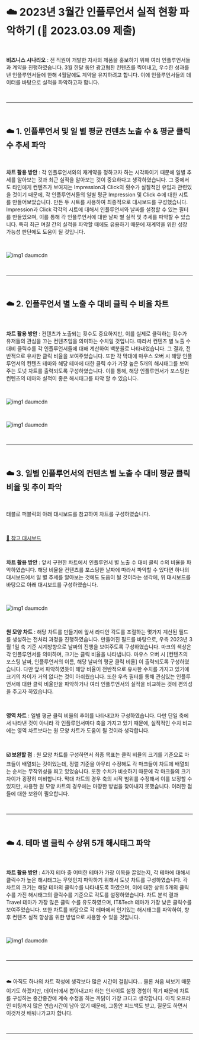 # ☁️  2023년 3월간 인플루언서 실적 현황 파악하기 (📆 2023.03.09 제출)  

<br>  


 

<b>비즈니스 시나리오</b> : 전 직원이 개발한 자사의 제품을 홍보하기 위해 여러 인플루언서들과 계약을 진행하였습니다. 3월 한달 동안 광고협찬 컨텐츠를 찍어내고, 우수한 성과를 낸 인플루언서들에 한해 4월달에도 계약을 유지하려고 합니다. 이에 인플루언서들의 데이터를 바탕으로 실적을 파악하고자 합니다.  

<br>  

***  

<br>  

 

## ☁️ 1. 인플루언서 및 일 별 평균 컨텐츠 노출 수 & 평균 클릭 수 추세 파악  

<br>  


 

<b>차트 활용 방안</b> : 각 인플루언서와의 재계약을 정하고자 하는 시각화이기 때문에 일별 추세를 알아보는 것과 최근 실적을 알아보는 것이 중요하다고 생각하였습니다. 그 중에서도 타인에게 컨텐츠가 보여지는 Impression과 Click의 횟수가 실질적인 유입과 관련있을 것이기 때문에, 각 인플루언서들의 일별 평균 Impression 및 Click 수에 대한 시트를 만들어보았습니다. 만든 두 시트를 사용하여 최종적으로 대시보드를 구성했습니다. Impression과 Click 각각의 시트에 대해서 인플루언서와 날짜를 설정할 수 있는 필터를 만들었으며, 이를 통해 각 인플루언서에 대한 날짜 별 실적 및 추세를 파악할 수 있습니다. 특히 최근 며칠 간의 실적을 파악할 때에도 유용하기 때문에 재계약을 위한 성장 가능성 판단에도 도움이 될 것입니다.    

<br>  


![img1 daumcdn](https://user-images.githubusercontent.com/65170165/223988896-80375ac0-dbdb-48a3-bdf6-db1b6bb7af25.png)  

<br>  

***  

<br>  




## ☁️ 2. 인플루언서 별 노출 수 대비 클릭 수 비율 차트  

<br>  




<b>차트 활용 방안</b> : 컨텐츠가 노출되는 횟수도 중요하지만, 이를 실제로 클릭하는 횟수가 유저들의 관심을 끄는 컨텐츠임을 의미하는 수치일 것입니다. 따라서 컨텐츠 별 노출 수 대비 클릭수를 각 인플루언서들에 대해 계산하여 백분율로 나타내었습니다. 그 결과, 전반적으로 유사한 클릭 비율을 보여주었습니다. 또한 각 막대에 마우스 오버 시 해당 인플루언서의 컨텐츠 테마와 해당 테마에 대한 클릭 수가 가장 높은 5개의 해시태그를 보여주는 도넛 차트를 출력되도록 구성하였습니다. 이를 통해, 해당 인플루언서가 포스팅한 컨텐츠의 테마와 실적이 좋은 해시태그를 파악 할 수 있습니다.  

<br>  
  




 


![img1 daumcdn](https://user-images.githubusercontent.com/65170165/223989020-7c414859-1af5-4d56-940c-60778746bb5b.png)  

<br>  




![img1 daumcdn](https://user-images.githubusercontent.com/65170165/223989179-7cf70154-0d3c-4b18-9d15-c28f53742c1a.png)  

<br>  

***  

<br>  



 

## ☁️ 3. 일별 인플루언서의 컨텐츠 별 노출 수 대비 평균 클릭 비율 및 추이 파악  

<br>  


 

태블로 퍼블릭의 아래 대시보드를 참고하여 차트를 구성하였습니다.  

<br>  

 

[📌 참고 대시보드](https://public.tableau.com/app/profile/lindsay.betzendahl/viz/InfluenzaSeason-MakeoverMonday/Influenza)  


<br>  

 

<b>차트 활용 방안</b> : 앞서 구현한 차트에서 인플루언서 별 노출 수 대비 클릭 수의 비율을 파악하였습니다. 해당 비율을 컨텐츠를 포스팅한 날짜에 따라서 파악할 수 있다면 하나의 대시보드에서 일 별 추세를 알아보는 것에도 도움이 될 것이라는 생각에, 위 대시보드를 바탕으로 아래 대시보드를 구성하였습니다.  

<br>  


![img1 daumcdn](https://user-images.githubusercontent.com/65170165/223989524-2a61f443-7406-4dc4-9e47-ee3181974fb3.png)  

<br>  



 

<b>원 모양 차트</b> : 해당 차트를 만들기에 앞서 라디안 각도를 조절하는 몇가지 계산된 필드를 생성하는 전처리 과정을 진행하였습니다. 만들어진 필드를 바탕으로, 우측 2023년 3월 1일 축 기준 시계방향으로 날짜의 진행을 보여주도록 구성하였습니다. 마크의 색상은 각 인플루언서를 의미하며, 크기는 클릭 비율을 나타냅니다. 마우스 오버 시 [컨텐츠의 포스팅 날짜, 인플루언서의 이름, 해당 날짜의 평균 클릭 비율] 이 출력되도록 구성하였습니다. 다만 앞서 파악하였듯이 해당 비율이 전반적으로 유사한 수치를 가지고 있기에 크기의 차이가 거의 없다는 것이 아쉬웠습니다. 또한 우측 필터를 통해 관심있는 인플루언서에 대한 클릭 비율만을 파악하거나 여러 인플루언서의 실적을 비교하는 것에 편의성을 주고자 하였습니다.  

<br>  



 

<b>영역 차트</b> : 일별 평균 클릭 비율의 추이를 나타내고자 구성하였습니다. 다만 단일 축에서 나타낸 것이 아니라 각 인플루언서마다 축을 가지고 있기 때문에, 실직적인 수치 비교에는 영역 차트보다는 원 모양 차트가 도움이 될 것이라 생각합니다.  

<br>  





<b>☑️ 보완할 점</b> : 원 모양 차트를 구성하면서 최종 목표는 클릭 비율의 크기를 기준으로 마크들이 배열되는 것이었는데, 정렬 기준을 아무리 수정해도 각 마크들이 차트에 배열되는 순서는 무작위성을 띄고 있었습니다. 또한 수치가 비슷하기 때문에 각 마크들의 크기 차이가 굉장히 미비합니다. 막대 차트의 경우 축의 시작 범위를 수정해서 이를 보정할 수 있지만, 사용한 원 모양 차트의 경우에는 마땅한 방법을 찾아내지 못했습니다. 이러한 점들에 대한 보완이 필요합니다.  

<br>  

***  

<br>  




 

## ☁️ 4. 테마 별 클릭 수 상위 5개 해시태그 파악  

<br>  




<b>차트 활용 방안</b> : 4가지 테마 중 어떠한 테마가 가장 이목을 끌었는지, 각 테마에 대해서 클릭수가 높은 해시태그는 무엇인지 파악하기 위해서 도넛 차트를 구성하였습니다. 각 차트의 크기는 해당 테마의 클릭수를 나타내도록 하였으며, 이에 대한 상위 5개의 클릭수를 가진 해시태그의 클릭수를 기준으로 각도를 설정하였습니다. 차트 분석 결과 Travel 테마가 가장 많은 클릭 수를 유도하였으며, IT&Tech 테마가 가장 낮은 클릭수를 보여주었습니다. 또한 차트를 바탕으로 각 테마에서 인기있는 해시태그를 파악하여, 향후 컨텐츠 실적 향상을 위한 방법으로 사용할 수 있을 것입니다.  

<br>  

 


![img1 daumcdn](https://user-images.githubusercontent.com/65170165/223989748-b59a87b0-2db4-41e9-bba4-426a27b601d8.png)  

<br>  

***  

<br> 



 

☁️ 아직도 하나의 차트 작성에 생각보다 많은 시간이 걸립니다... 물론 처음 써보기 때문이기도 하겠지만, 데이터에서 뽑아내고자 하는 인사이트 설정 경험이 적기 때문에 차트를 구성하는 중간중간에 계속 수정을 하는 까닭이 가장 크다고 생각합니다. 아직 오프라인 미팅까지 많은 연습시간이 남아 있기 때문에, 그동안 피드백도 받고, 질문도 하면서 이것저것 배워나가고자 합니다.  

<br>  

***  


 
